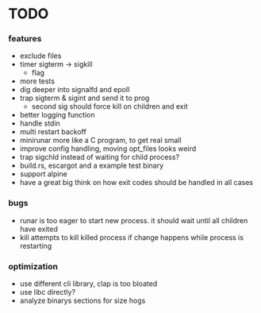 # TODO

### features
* exclude files
* timer sigterm -> sigkill
  * flag
* more tests
* dig deeper into signalfd and epoll
* trap sigterm & sigint and send it to prog
  * second sig should force kill on children and exit
* better logging function
* handle stdin
* multi restart backoff
* minirunar more like a  C program, to get real small
* improve config handling, moving opt\_files looks weird
* trap sigchld instead of waiting for child process?
* build.rs, escargot and a example test binary
* support alpine
* have a great big think on how exit codes should be handled in all cases

### bugs
* runar is too eager to start new process. it should wait until all children have exited
* kill attempts to kill killed process if change happens while process is restarting

### optimization
* use different cli library, clap is too bloated
* use libc directly?
* analyze binarys sections for size hogs
